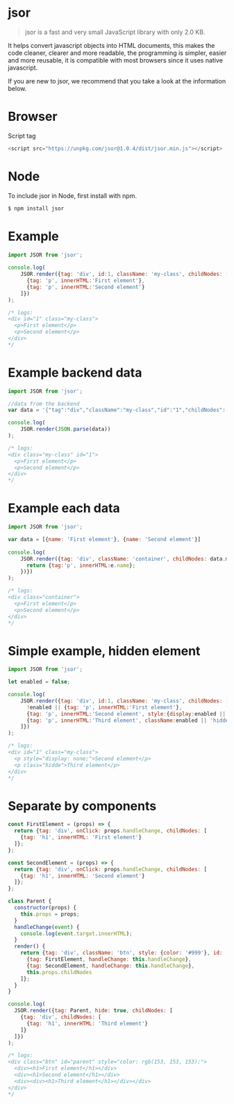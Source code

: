 # jsor

> jsor is a fast and very small JavaScript library with only 2.0 KB.

It helps convert javascript objects into HTML documents, this makes the code cleaner, clearer and more readable, the programming is simpler, easier and more reusable, it is compatible with most browsers since it uses native javascript.

If you are new to jsor, we recommend that you take a look at the information below.

# Browser
Script tag
```javascript
<script src="https://unpkg.com/jsor@1.0.4/dist/jsor.min.js"></script>
```

# Node
To include jsor in Node, first install with npm.
```javascript
$ npm install jsor
```

# Example

```javascript
import JSOR from 'jsor';
 
console.log(
    JSOR.render({tag: 'div', id:1, className: 'my-class', childNodes: [
      {tag: 'p', innerHTML:'First element'},
      {tag: 'p', innerHTML:'Second element'}
    ]})
);

/* logs:
<div id="1" class="my-class">
  <p>First element</p>
  <p>Second element</p>
</div>
*/
```

# Example backend data

```javascript
import JSOR from 'jsor';

//data from the backend
var data = '{"tag":"div","className":"my-class","id":"1","childNodes":[{"tag":"p","innerHTML":"First element"},{"tag":"p","innerHTML":"Second element"}]}';

console.log(
    JSOR.render(JSON.parse(data))
);

/* logs:
<div class="my-class" id="1">
  <p>First element</p>
  <p>Second element</p>
</div>
*/
```

# Example each data

```javascript
import JSOR from 'jsor';

var data = [{name: 'First element'}, {name: 'Second element'}]
 
console.log(
    JSOR.render({tag: 'div', className: 'container', childNodes: data.map(function (e) {
      return {tag:'p', innerHTML:e.name};
    })})
);

/* logs:
<div class="container">
  <p>First element</p>
  <p>Second element</p>
</div>
*/
```

# Simple example, hidden element

```javascript
import JSOR from 'jsor';

let enabled = false;

console.log(
    JSOR.render({tag: 'div', id:1, className: 'my-class', childNodes: [
      !enabled || {tag: 'p', innerHTML:'First element'},
      {tag: 'p', innerHTML:'Second element', style:{display:enabled || 'none'}},
      {tag: 'p', innerHTML:'Third element', className:enabled || 'hidde'}
    ]})
);

/* logs:
<div id="1" class="my-class">
  <p style="display: none;">Second element</p>
  <p class="hidde">Third element</p>
</div>
*/
```

# Separate by components

```javascript
const FirstElement = (props) => {
  return {tag: 'div', onClick: props.handleChange, childNodes: [
    {tag: 'h1', innerHTML: 'First element'}
  ]};
};

const SecondElement = (props) => {
  return {tag: 'div', onClick: props.handleChange, childNodes: [
    {tag: 'h1', innerHTML: 'Second element'}
  ]};
};

class Parent {
  constructor(props) {
    this.props = props;
  }
  handleChange(event) {
    console.log(event.target.innerHTML);
  }
  render() {
    return {tag: 'div', className: 'btn', style: {color: '#999'}, id: 'parent', childNodes: [
      {tag: FirstElement, handleChange: this.handleChange},
      {tag: SecondElement, handleChange: this.handleChange},
      this.props.childNodes
    ]};
  }
}

console.log(
  JSOR.render({tag: Parent, hide: true, childNodes: [
    {tag: 'div', childNodes: [
      {tag: 'h1', innerHTML: 'Third element'}
    ]}
  ]})
);

/* logs:
<div class="btn" id="parent" style="color: rgb(153, 153, 153);">
  <div><h1>First element</h1></div>
  <div><h1>Second element</h1></div>
  <div><div><h1>Third element</h1></div></div>
</div>
*/
```